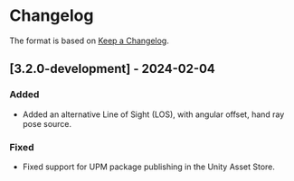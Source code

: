 # Changelog

The format is based on [Keep a Changelog](https://keepachangelog.com/en/1.1.0/).

## [3.2.0-development] - 2024-02-04

### Added

* Added an alternative Line of Sight (LOS), with angular offset, hand ray pose source.

### Fixed

* Fixed support for UPM package publishing in the Unity Asset Store.
